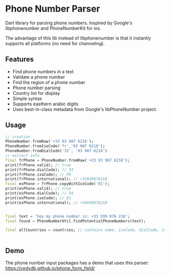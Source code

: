 # Phone Number Parser

Dart library for parsing phone numbers. Inspired by Google's libphonenumber and PhoneNumberKit for ios.

The advantage of this lib instead of libphonenumber is that it instantly supports all platforms (no need for channeling).


## Features

 - Find phone numbers in a text
 - Validate a phone number
 - Find the region of a phone number
 - Phone number parsing
 - Country list for display
 - Simple syntax
 - Supports easthern arabic digits
 - Uses best-in-class metadata from Google's libPhoneNumber project. 


## Usage

```dart
// creation
PhoneNumber.fromRaw('+33 93 987 6218');
PhoneNumber.fromIsoCode('fr','93 987 6218');
PhoneNumber.fromDialCode('33', '93 987 6218')
// extract info
final frPhone = PhoneNumber.fromRaw('+33 93 987 6218');
print(frPhone.valid); // true
print(frPhone.dialCode); // 33
print(frPhone.isoCode); // FR
print(frPhone.international); // +33939876218
final esPhone = frPhone.copyWithIsoCode('ES');
print(esPhone.valid); // true
print(esPhone.dialCode); // 34
print(esPhone.isoCode); // ES
print(esPhone.international); // +34939876218


final text = 'hey my phone number is: +33 939 876 218';
final found = PhoneNumberUtil.findPotentialPhoneNumbers(text);

final allCountries = countries; // contains name, isoCode, dialCode, leading digits, etc
 
```

## Demo

The phone number input packages has a demo that uses this parser: https://cedvdb.github.io/phone_form_field/
